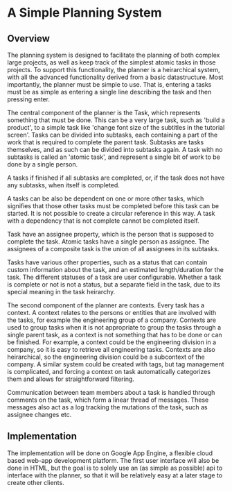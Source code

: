 # A Simple Planning System

## Overview

The planning system is designed to facilitate the planning of both
complex large projects, as well as keep track of the simplest atomic
tasks in those projects. To support this functionality, the planner is
a heirarchical system, with all the advanced functionality derived
from a basic datastructure.  Most importantly, the planner must be
simple to use. That is, entering a tasks must be as simple as entering
a single line describing the task and then pressing enter.

The central component of the planner is the Task, which represents
something that must be done. This can be a very large task, such as
'build a product', to a simple task like 'change font size of the
subtitles in the tutorial screen'. Tasks can be divided into subtasks,
each containing a part of the work that is required to complete the
parent task. Subtasks are tasks themselves, and as such can be divided
into subtasks again. A task with no subtasks is called an 'atomic
task', and represent a single bit of work to be done by a single person.

A tasks if finished if all subtasks are completed, or, if the task
does not have any subtasks, when itself is completed.

A tasks can be also be dependent on one or more other tasks, which
signifies that those other tasks must be completed before this task
can be started. It is not possible to create a circular reference in
this way. A task with a dependency that is not complete cannot be
completed itself.

Task have an assignee property, which is the person that is supposed
to complete the task. Atomic tasks have a single person as
assignee. The assignees of a composite task is the union of all
assignees in its subtasks.

Tasks have various other properties, such as a status that can contain
custom information about the task, and an estimated length/duration
for the task. The different statuses of a task are user
configurable. Whether a task is complete or not is not a status, but a
separate field in the task, due to its special meaning in the task
heirarchy.

The second component of the planner are contexts. Every task has a
context. A context relates to the persons or entities that are
involved with the tasks, for example the engineering group of a
company. Contexts are used to group tasks when it is not appropriate
to group the tasks through a single parent task, as a context is not
something that has to be done or can be finished. For example, a
context could be the engineering division in a company, so it is easy
to retrieve all engineering tasks. Contexts are also heirarchical, so
the engineering division could be a subcontext of the company. A
similar system could be created with tags, but tag management is
complicated, and forcing a context on task automatically categorizes
them and allows for straightforward filtering.

Communication between team members about a task is handled through
comments on the task, which form a linear thread of messages. These
messages also act as a log tracking the mutations of the task, such as
assignee changes etc.

## Implementation

The implementation will be done on Google App Engine, a flexible cloud
based web-app development platform. The first user interface will also
be done in HTML, but the goal is to solely use an (as simple as
possible) api to interface with the planner, so that it will be
relatively easy at a later stage to create other clients.

